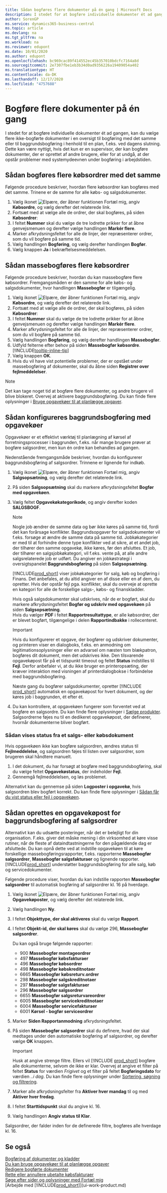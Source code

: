 ```yaml
---
title: Sådan bogføres flere dokumenter på én gang | Microsoft Docs
description: I stedet for at bogføre individuelle dokumenter ét ad gangen, kan du vælge flere ikke-bogførte dokumenter i en oversigt til baggrundsbogføring, enten med det samme eller planlagt til f.eks. dagens slutning.
author: SorenGP
ms.service: dynamics365-business-central
ms.topic: article
ms.devlang: na
ms.tgt_pltfrm: na
ms.workload: na
ms.reviewer: edupont
ms.date: 10/01/2020
ms.author: edupont
ms.openlocfilehash: bc969cac89f414552ec45b357010bdcfc7164a8d
ms.sourcegitcommit: 2e7307fbe1eb3b34d0ad9356226a19409054a402
ms.translationtype: HT
ms.contentlocale: da-DK
ms.lasthandoff: 12/17/2020
ms.locfileid: "4757688"
---
```

# <a name="post-multiple-documents-at-the-same-time"></a>Bogføre flere dokumenter på én gang

I stedet for at bogføre individuelle dokumenter ét ad gangen, kan du vælge flere ikke-bogførte dokumenter i en oversigt til bogføring med det samme eller til baggrundsbogføring i henhold til en plan, f.eks. ved dagens slutning. Dette kan være nyttigt, hvis det kun er en supervisor, der kan bogføre dokumenter, der er oprettet af andre brugere, eller for at undgå, at der opstår problemer med systemydeevnen under bogføring i arbejdstiden.

## <a name="to-post-multiple-purchase-orders-immediately"></a>Sådan bogføres flere købsordrer med det samme

Følgende procedure beskriver, hvordan flere købsordrer kan bogføres med det samme. Trinene er de samme for alle købs- og salgsdokumenter.

1. Vælg ikonet ![Elpære, der åbner funktionen Fortæl mig](media/ui-search/search_small.png "Fortæl mig, hvad du vil foretage dig"), angiv **Købsordre**, og vælg derefter det relaterede link.
2. Fortsæt med at vælge alle de ordrer, der skal bogføres, på siden **Købsordrer**:
3. I feltet **Nummer** skal du vælge de tre lodrette prikker for at åbne genvejsmenuen og derefter vælge handlingen **Markér flere**.
4. Marker afkrydsningsfeltet for alle de linjer, der repræsenterer ordrer, som du vil bogføre på samme tid.
5. Vælg handlingen **Bogføring**, og vælg derefter handlingen **Bogfør**.
6. Vælg knappen **Ja** i bekræftelsesmeddelelsen.

## <a name="to-batch-post-multiple-purchase-orders"></a>Sådan massebogføres flere købsordrer

Følgende procedure beskriver, hvordan du kan massebogføre flere købsordrer. Fremgangsmåden er den samme for alle købs- og salgsdokumenter, hvor handlingen **Massebogfør** er tilgængelig.

1. Vælg ikonet ![Elpære, der åbner funktionen Fortæl mig](media/ui-search/search_small.png "Fortæl mig, hvad du vil foretage dig"), angiv **Købsordre**, og vælg derefter det relaterede link.  
2. Fortsæt med at vælge alle de ordrer, der skal bogføres, på siden **Købsordrer**:
3. I feltet **Nummer** skal du vælge de tre lodrette prikker for at åbne genvejsmenuen og derefter vælge handlingen **Markér flere**.
4. Marker afkrydsningsfeltet for alle de linjer, der repræsenterer ordrer, som du vil bogføre på samme tid.
5. Vælg handlingen **Bogføring**, og vælg derefter handlingen **Massebogfør**.
6. Udfyld felterne efter behov på siden **Massebogfør købsordre**. [!INCLUDE[tooltip-inline-tip](includes/tooltip-inline-tip_md.md)]
7. Vælg knappen **OK**.
8. Hvis du vil have vist potentielle problemer, der er opstået under massebogføring af dokumenter, skal du åbne siden **Registrer over fejlmeddelelser**.

> [!NOTE]
> Det kan tage noget tid at bogføre flere dokumenter, og andre brugere vil blive blokeret. Overvej at aktivere baggrundsbogføring. Du kan finde flere oplysninger i [Bruge opgavekøer til at planlægge opgaver](admin-job-queues-schedule-tasks.md).

## <a name="to-set-up-background-posting-with-job-queues"></a>Sådan konfigureres baggrundsbogføring med opgavekøer
Opgavekøer er et effektivt værktøj til planlægning af kørsel af forretningsprocesser i baggrunden, f.eks. når mange brugere prøver at bogføre salgsordrer, men kun én ordre kan behandles ad gangen.  

Nedenstående fremgangsmåde beskriver, hvordan du konfigurerer baggrundsbogføring af salgsordrer. Trinnene er lignende for indkøb.  

1. Vælg ikonet ![Elpære, der åbner funktionen Fortæl mig](media/ui-search/search_small.png "Fortæl mig, hvad du vil foretage dig"), angiv **Salgsopsætning**, og vælg derefter det relaterede link.
2. På siden **Salgsopsætning** skal du markere afkrydsningsfeltet **Bogfør med opgavekøen**.
3. Vælg feltet **Opgavekøkategorikode**, og angiv derefter koden **SALGSBOGF**.

    > [!NOTE]
    > Nogle job ændrer de samme data og bør ikke køres på samme tid, fordi det kan forårsage konflikter. Baggrundsopgaver for salgsdokumenter vil f.eks. forsøge at ændre de samme data på samme tid. Jobkøkategorier er med til at forhindre denne type konflikter ved at sikre, at et andet job, der tilhører den samme opgavekø, ikke køres, før den afsluttes. Et job, der tilhører en salgsjobkøkategori, vil f.eks. vente på, at alle andre salgsrelaterede job er udført. Du angiver en jobkøstrategi i oversigtspanelet **Baggrundsbogføring** på siden **Salgsopsætning**.
    >
    > [!INCLUDE[prod_short](includes/prod_short.md)] viser jobkøkategorier for salg, køb og bogføring i Finans. Det anbefales, at du altid angiver en af disse eller en af dem, du opretter. Hvis der opstår fejl pga. konflikter, skal du overveje at oprette en kategori for alle de forskellige salgs-, købs- og finanskladder.

    Hvis også salgsdokumenter skal udskrives, når de er bogført, skal du markere afkrydsningsfeltet **Bogfør og udskriv med opgavekøen** på siden **Salgsopsætning**.  
    Hvis du vælger **PDF** i feltet **Rapportresultattype**, er alle købsordrer, der er blevet bogført, tilgængelige i delen **Rapportindbakke** i rollecenteret.

    > [!IMPORTANT]  
    > Hvis du konfigurerer et opgave, der bogfører og udskriver dokumenter, og printeren viser en dialogboks, f.eks. en anmodning om legitimationsoplysninger eller en advarsel om næsten tom blækpatron, bogføres dit dokument, men det udskrives ikke. Den tilsvarende opgavekøpost får på et tidspunkt timeout og feltet **Status** indstilles til **Fejl**. Derfor anbefaler vi, at du ikke bruger en printeropsæting, der kræver interaktion med visningen af printerdialogbokse i forbindelse med baggrundsbogføring.

    Næste gang du bogfører salgsdokumenter, opretter [!INCLUDE [prod_short](includes/prod_short.md)] automatisk en opgavekøpost for hvert dokument, og der køres job i baggrunden, ét efter ét.

4. Du kan kontrollere, at opgavekøen fungerer som forventet ved at bogføre en salgsordre. Du kan finde flere oplysninger i [Sælge produkter](sales-how-sell-products.md).
    Salgsordrerne føjes nu til en dedikeret opgavekøpost, der definerer, hvornår dokumenterne bliver bogført. 

### <a name="to-view-status-from-a-sales-or-purchase-document"></a>Sådan vises status fra et salgs- eller købsdokument
Hvis opgavekøen ikke kan bogføre salgsordren, ændres status til **Fejlmeddelelse**, og salgsordren føjes til listen over salgsordrer, som brugeren skal håndtere manuelt.
1. I det dokument, du har forsøgt at bogføre med baggrundsbogføring, skal du vælge feltet **Opgavekøstatus**, der indeholder **Fejl**.
2. Gennemgå fejlmeddelelsen, og løs problemet.

Alternativt kan du gennemse på siden **Logposter i opgavekø**, hvis salgsordren blev bogført korrekt. Du kan finde flere oplysninger i [Sådan får du vist status eller fejl i opgavekøen](admin-job-queues-schedule-tasks.md#to-view-status-or-errors-in-the-job-queue).

## <a name="to-create-a-job-queue-entry-for-batch-posting-of-sales-orders"></a>Sådan oprettes en opgavekøpost for baggrundsbogføring af salgsordrer

Alternativt kan du udsætte posteringer, når det er belejligt for din organisation. F.eks. giver det måske mening i din virksomhed at køre visse rutiner, når de fleste af dataindtastningerne for den pågældende dag er afsluttede. Du kan opnå dette ved at indstille opgavekøen til at køre forskellige massebogføringsrapporter, f.eks. rapporterne **Massebogfør salgsordrer**, **Massebogfør salgsfakturaer** og lignende rapporter. [!INCLUDE[prod_short](includes/prod_short.md)] understøtter baggrundsbogføring for alle salg, køb og servicedokumenter.

Følgende procedure viser, hvordan du kan indstille rapporten **Massebogfør salgsordrer** til automatisk bogføring af salgsordrer kl. 16 på hverdage.  

1. Vælg ikonet ![Elpære, der åbner funktionen Fortæl mig](media/ui-search/search_small.png "Fortæl mig, hvad du vil foretage dig"), angiv **Opgavekøposter**, og vælg derefter det relaterede link.  
2. Vælg handlingen **Ny**.  
3. I feltet **Objekttype, der skal aktiveres** skal du vælge **Rapport**.  
4. I feltet **Objekt-id, der skal køres** skal du vælge 296, **Massebogfør salgsordrer**.

   Du kan også bruge følgende rapporter:
  
   * 900 **Massebogfør montageordrer**
   * 497 **Massebogfør købsfakturaer**
   * 496 **Massebogfør købsordrer**
   * 498 **Massebogfør købskreditnotaer**
   * 6665 **Massebogfør købsreturv.ordrer**
   * 298 **Massebogfør salgskreditnotaer**
   * 297 **Massebogfør salgsfakturaer**
   * 296 **Massebogfør salgsordrer**
   * 6655 **Massebogfør salgsreturvareordrer**
   * 6005 **Massebogfør servicekreditnotaer**
   * 6004 **Massebogfør servicefakturaer**
   * 6001 **Kørsel - bogfør serviceordrer**

5. Marker **Siden Rapportanmodning** afkrydsningsfeltet.
6. På siden **Massebogfør salgsordrer** skal du definere, hvad der skal medtages under den automatiske bogføring af salgsordrer, og derefter vælge **OK** knappen.

    > [!IMPORTANT]
    > Husk at angive strenge filtre. Ellers vil [!INCLUDE [prod_short](includes/prod_short.md)] bogføre alle dokumenterne, selvom de ikke er klar. Overvej at angive et filter på feltet **Status** for værdien *Frigivet* og et filter på feltet **Bogføringsdato** for værdien *..i dag*. Du kan finde flere oplysninger under [Sortering, søgning og filtrering](ui-enter-criteria-filters.md).
7. Marker alle afkrydsningsfelter fra **Aktiver hver mandag** til og med **Aktiver hver fredag**.
8. I feltet **Starttidspunkt** skal du angive kl. 16.
9. Vælg handlingen **Angiv status til Klar**.

Salgsordrer, der falder inden for de definerede filtre, bogføres alle hverdage kl. 16.


## <a name="see-also"></a>Se også

[Bogføring af dokumenter og kladder](ui-post-documents-journals.md)  
[Du kan bruge opgavekøer til at planlægge opgaver](admin-job-queues-schedule-tasks.md)  
[Redigere bogførte dokumenter](across-edit-posted-document.md)  
[Rette eller annullere ubetalte købsfakturaer](purchasing-how-correct-cancel-unpaid-purchase-invoices.md)  
[Søge efter sider og oplysninger med Fortæl mig](ui-search.md)  
[Arbejde med [!INCLUDE[prod_short](includes/prod_short.md)]](ui-work-product.md)
